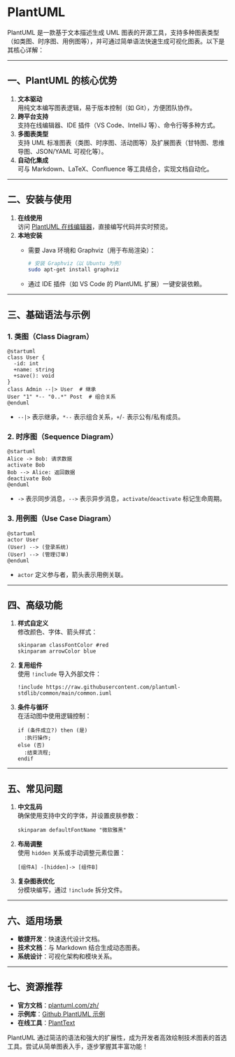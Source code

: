 # PlantUML

PlantUML 是一款基于文本描述生成 UML 图表的开源工具，支持多种图表类型（如类图、时序图、用例图等），并可通过简单语法快速生成可视化图表。以下是其核心详解：

---

## **一、PlantUML 的核心优势**

1. **文本驱动**  
   用纯文本编写图表逻辑，易于版本控制（如 Git），方便团队协作。
2. **跨平台支持**  
   支持在线编辑器、IDE 插件（VS Code、IntelliJ 等）、命令行等多种方式。
3. **多图表类型**  
   支持 UML 标准图表（类图、时序图、活动图等）及扩展图表（甘特图、思维导图、JSON/YAML 可视化等）。
4. **自动化集成**  
   可与 Markdown、LaTeX、Confluence 等工具结合，实现文档自动化。

---

## **二、安装与使用**

1. **在线使用**  
   访问 [PlantUML 在线编辑器](https://plantuml.com/zh/)，直接编写代码并实时预览。
2. **本地安装**  
   - 需要 Java 环境和 Graphviz（用于布局渲染）：

     ```bash
     # 安装 Graphviz（以 Ubuntu 为例）
     sudo apt-get install graphviz
     ```

   - 通过 IDE 插件（如 VS Code 的 PlantUML 扩展）一键安装依赖。

---

## **三、基础语法与示例**

### **1. 类图（Class Diagram）**

```plantuml
@startuml
class User {
  -id: int
  +name: string
  +save(): void
}
class Admin --|> User  # 继承
User "1" *-- "0..*" Post  # 组合关系
@enduml
```

- `--|>` 表示继承，`*--` 表示组合关系，`+`/`-` 表示公有/私有成员。

### **2. 时序图（Sequence Diagram）**

```plantuml
@startuml
Alice -> Bob: 请求数据
activate Bob
Bob --> Alice: 返回数据
deactivate Bob
@enduml
```

- `->` 表示同步消息，`-->` 表示异步消息，`activate`/`deactivate` 标记生命周期。

### **3. 用例图（Use Case Diagram）**

```plantuml
@startuml
actor User
(User) --> (登录系统)
(User) --> (管理订单)
@enduml
```

- `actor` 定义参与者，箭头表示用例关联。

---

## **四、高级功能**

1. **样式自定义**  
   修改颜色、字体、箭头样式：

   ```plantuml
   skinparam classFontColor #red
   skinparam arrowColor blue
   ```

2. **复用组件**  
   使用 `!include` 导入外部文件：

   ```plantuml
   !include https://raw.githubusercontent.com/plantuml-stdlib/common/main/common.iuml
   ```

3. **条件与循环**  
   在活动图中使用逻辑控制：

   ```plantuml
   if (条件成立?) then (是)
     :执行操作;
   else (否)
     :结束流程;
   endif
   ```

---

## **五、常见问题**

1. **中文乱码**  
   确保使用支持中文的字体，并设置皮肤参数：

   ```plantuml
   skinparam defaultFontName "微软雅黑"
   ```

2. **布局调整**  
   使用 `hidden` 关系或手动调整元素位置：

   ```plantuml
   [组件A] -[hidden]-> [组件B]
   ```

3. **复杂图表优化**  
   分模块编写，通过 `!include` 拆分文件。

---

## **六、适用场景**

- **敏捷开发**：快速迭代设计文档。
- **技术文档**：与 Markdown 结合生成动态图表。
- **系统设计**：可视化架构和模块关系。

---

## **七、资源推荐**

- **官方文档**：[plantuml.com/zh/](https://plantuml.com/zh/)
- **示例库**：[Github PlantUML 示例](https://github.com/plantuml/plantuml-examples)
- **在线工具**：[PlantText](https://www.planttext.com/)

PlantUML 通过简洁的语法和强大的扩展性，成为开发者高效绘制技术图表的首选工具。尝试从简单图表入手，逐步掌握其丰富功能！
